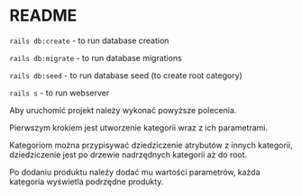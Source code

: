 # README

```rails db:create``` - to run database creation

```rails db:migrate``` - to run database migrations

```rails db:seed``` - to run database seed (to create root category)

```rails s``` - to run webserver

Aby uruchomić projekt należy wykonać powyższe polecenia.

Pierwszym krokiem jest utworzenie kategorii wraz z ich parametrami.

Kategoriom można przypisywać dziedziczenie atrybutów z innych kategorii,
dziedziczenie jest po drzewie nadrzędnych kategorii aż do root.

Po dodaniu produktu należy dodać mu wartości parametrów,
każda kategoria wyświetla podrzędne produkty.

